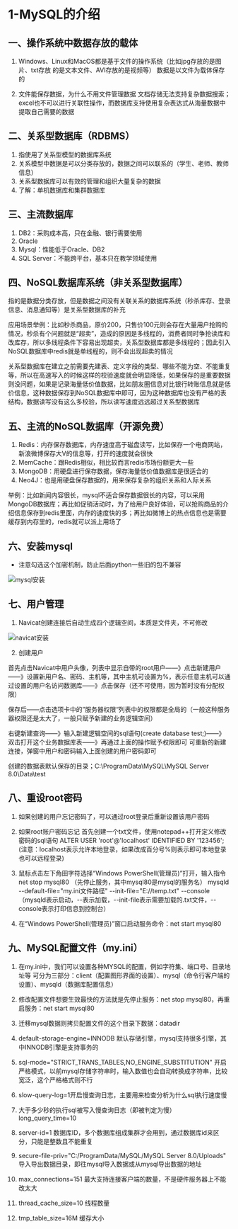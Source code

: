 # 1-MySQL的介绍

## 一、操作系统中数据存放的载体
1. Windows、Linux和MacOS都是基于文件的操作系统（比如jpg存放的是图片、txt存放      的是文本文件、AVI存放的是视频等）
数据是以文件为载体保存的  

2. 文件能保存数据，为什么不用文件管理数据
 文档存储无法支持复杂数据搜索；excel也不可以进行关联性操作，而数据库支持使用复杂表达式从海量数据中提取自己需要的数据

## 二、关系型数据库（RDBMS）
1. 指使用了关系型模型的数据库系统
2. 关系模型中数据是可以分类存放的，数据之间可以联系的（学生、老师、教师信息）
3. 关系型数据库可以有效的管理和组织大量复杂的数据
4. 了解：单机数据库和集群数据库

## 三、主流数据库
1. DB2：采购成本高，只在金融、银行需要使用
2. Oracle
3. Mysql：性能低于Oracle、DB2
4. SQL Server：不能跨平台，基本只在教学领域使用

## 四、NoSQL数据库系统（非关系型数据库）
指的是数据分类存放，但是数据之间没有关联关系的数据库系统（秒杀库存、登录信息、消息通知等）是关系型数据库的补充  

应用场景举例：比如秒杀商品，原价200，只售价100元则会存在大量用户抢购的情况，秒杀有个问题就是“超卖”，造成的原因是多线程的，消费者同时争抢读库和改库存，所以多线程条件下容易出现超卖，关系型数据库都是多线程的；因此引入NoSQL数据库中redis就是单线程的，则不会出现超卖的情况  

关系型数据库在建立之前需要先建表、定义字段的类型、哪些不能为空、不能重复等，所以在高速写入的时候这样的校验速度就会明显降低，如果保存的是重要数据则没问题，如果是记录海量低价值数据，比如朋友圈信息对比银行转账信息就是低价信息，这种数据保存到NoSQL数据库中即可，因为这种数据库也没有严格的表结构，数据读写没有这么多校验，所以读写速度远远超过关系型数据库

## 五、主流的NoSQL数据库（开源免费）
1. Redis：内存保存数据库，内存速度高于磁盘读写，比如保存一个电商网站，新浪微博保存大V的信息等，打开的速度就会很快
2. MemCache：跟Redis相似，相比较而言redis市场份额更大一些
3. MongoDB：用硬盘进行保存数据，保存海量低价值数据库是很适合的
4. Neo4J：也是用硬盘保存数据的，用来保存复杂的组织关系和人际关系

举例：比如新闻内容很长，mysql不适合保存数据很长的内容，可以采用MongoDB数据库；再比如促销活动时，为了给用户良好体验，可以抢购商品的介绍信息保存到redis里面，内存的速度快的多；再比如微博上的热点信息也是需要缓存到内存里的，redis就可以派上用场了

## 六、安装mysql
* 注意勾选这个加密机制，防止后面python一些旧的包不兼容

![mysql安装](E:\Test\Rep\MySQL\img\mysql-install01.png)

## 七、用户管理
1. Navicat创建连接后自动生成四个逻辑空间，本质是文件夹，不可修改

![navicat安装](E:\Test\Rep\MySQL\img\mysql-navicat01.png)

2. 创建用户

首先点击Navicat中用户头像，列表中显示自带的root用户——》点击新建用户——》设置新用户名、密码、主机等，其中主机可设置为%，表示任意主机可以通过设置的用户名访问数据库——》点击保存（还不可使用，因为暂时没有分配权限）

保存后——点击选项卡中的”服务器权限“列表中的权限都是全局的（一般这种服务器权限还是太大了，一般只赋予新建的业务逻辑空间）

右键新建查询——》输入新建逻辑空间的sql语句(create database test;)——》双击打开这个业务数据库表——》再通过上面的操作赋予权限即可
可重新的新建连接，弹窗中用户和密码输入上面创建的用户密码即可

创建的数据表默认保存的目录；C:\ProgramData\MySQL\MySQL Server 8.0\Data\test

## 八、重设root密码
1. 如果创建的用户忘记密码了，可以通过root登录后重新设置该用户密码
2. 如果root账户密码忘记
首先创建一个txt文件，使用notepad++打开定义修改密码的sql语句
ALTER USER 'root'@'localhost' IDENTIFIED BY '123456';(注意：localhost表示允许本地登录，如果改成百分号%则表示即可本地登录也可以远程登录)

3. 鼠标点击左下角田字符选择“Windows PowerShell(管理员)”打开，输入指令
 net stop mysql80 （先停止服务，其中mysql80是mysql的服务名）
      mysqld --default-file="my.ini文件路径" --init-file="E://temp.txt" --console（mysqld表示启动，--表示加载，--init-file表示需要加载的.txt文件，--console表示打印信息到控制台）

4. 在“Windows PowerShell(管理员)”窗口启动服务命令：net start mysql80

## 九、MySQL配置文件（my.ini）
1. 在my.ini中，我们可以设置各种MYSQL的配置，例如字符集、端口号、目录地址等
可分为三部分：client（配置图形界面的设置）、mysql（命令行客户端的设置）、mysqld（数据库配置信息）

2. 修改配置文件想要生效最快的方法就是先停止服务：net stop mysql80，再重启服务：net start mysql80

3. 迁移mysql数据则拷贝配置文件的这个目录下数据：datadir

4. default-storage-engine=INNODB 默认存储引擎，mysql支持很多引擎，其中INNODB引擎是支持事务的

5. sql-mode="STRICT_TRANS_TABLES,NO_ENGINE_SUBSTITUTION" 开启严格模式，以前mysql存储字符串时，输入数值也会自动转换成字符串，比较宽泛，这个严格格式则不行

6. slow-query-log=1开启慢查询日志，主要用来检查分析为什么sql执行速度慢

7. 大于多少秒的执行sql被写入慢查询日志（即被判定为慢）long_query_time=10

8. server-id=1 数据库ID，多个数据库组成集群才会用到，通过数据库id来区分，只能是整数且不能重复

9. secure-file-priv="C:/ProgramData/MySQL/MySQL Server 8.0/Uploads" 导入导出数据目录，即往mysql导入数据或从mysql导出数据的地址

10. max_connections=151 最大支持连接客户端的数量，不是硬件服务器上不能改太大

11. thread_cache_size=10 线程数量

12. tmp_table_size=16M 缓存大小
